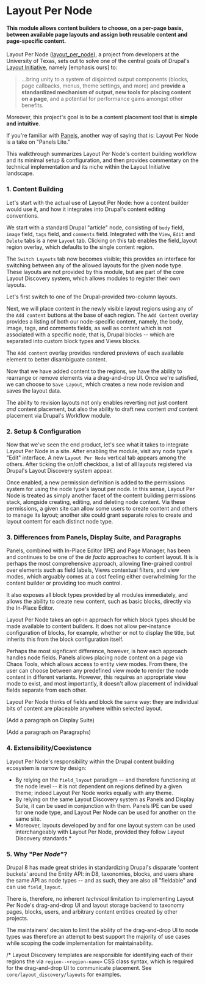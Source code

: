 # Layout Per Node
#### This module allows content builders to choose, on a per-page basis, between available page layouts and assign both reusable content and page-specific content.


Layout Per Node ([layout_per_node](https://www.drupal.org/project/layout_per_node)), a project from developers at the University of Texas, sets out to solve one of the central goals of Drupal's [Layout Initiative](https://groups.drupal.org/scotch), namely [emphasis ours] to:

> ...bring unity to a system of disjointed output components (blocks, page callbacks, menus, theme settings, and more) and **provide a standardized mechanism of output, new tools for placing content on a page**, and a potential for performance gains amongst other benefits.

Moreover, this project's goal is to be a content placement tool that is **simple and intuitive**.

If you're familiar with [Panels](https://www.drupal.org/project/panels), another way of saying that is: Layout Per Node is a take on "Panels Lite."

This walkthrough summarizes Layout Per Node's content building workflow and its minimal setup & configuration, and then provides commentary on the technical implementation and its niche within the Layout Initiative landscape.

### 1. Content Building
Let's start with the actual use of Layout Per Node: how a content builder would use it, and how it integrates into Drupal's content editing conventions.

We start with a standard Drupal "article" node, consisting of `body` field, `image` field, `tags` field, and `comments` field. Integrated with the `View`, `Edit` and `Delete` tabs is a new `Layout` tab. Clicking on this tab enables the field_layout region overlay, which defaults to the single content region.

The `Switch Layouts` tab now becomes visible; this provides an interface for switching between any of the allowed layouts for the given node type. These layouts are not provided by this module, but are part of the core Layout Discovery system, which allows modules to register their own layouts.

Let's first switch to one of the Drupal-provided two-column layouts.

Next, we will place content in the newly visible layout regions using any of the `Add content` buttons at the base of each region. The `Add Content` overlay provides a listing of both our node-specific content, namely, the body, image, tags, and comments fields, as well as content which is not associated with a specific node, that is, Drupal blocks -- which are separated into custom block types and Views blocks.

The `Add content` overlay provides rendered previews of each available element to better disambiguate content.

Now that we have added content to the regions, we have the ability to rearrange or remove elements via a drag-and-drop UI. Once we're satisfied, we can choose to `Save Layout`, which creates a new node revision and saves the layout data.

The ability to revision layouts not only enables reverting not just content *and* content placement, but also the ability to draft new content *and* content placement via Drupal's Workflow module.

### 2. Setup & Configuration
Now that we've seen the end product, let's see what it takes to integrate Layout Per Node in a site. After enabling the module, visit any node type's "Edit" interface. A new `Layout Per Node` vertical tab appears among the others. After ticking the on/off checkbox, a list of all layouts registered via Drupal's Layout Discovery system appear.

Once enabled, a new permission definition is added to the permissions system for using the node type's layout per node. In this sense, Layout Per Node is treated as simply another facet of the content building permissions stack, alongside creating, editing, and deleting node content. Via these permissions, a given site can allow some users to create content and others to manage its layout; another site could grant separate roles to create and layout content for each distinct node type.


### 3. Differences from Panels, Display Suite, and Paragraphs
Panels, combined with In-Place Editor (IPE) and Page Manager, has been and continues to be one of the *de facto* approaches to content layout. It is is perhaps the most comprehensive approach, allowing fine-grained control over elements such as field labels, Views contextual filters, and view modes, which arguably comes at a cost feeling either overwhelming for the content builder or providing too much control.

It also exposes all block types provided by all modules immediately, and allows
the ability to create new content, such as basic blocks, directly via the In-Place Editor.

Layout Per Node takes an opt-in approach for which block types should be made available to content builders. It does not allow per-instance configuration of blocks, for example, whether or not to display the title, but inherits this from
the block configuration itself.

Perhaps the most signficant difference, however, is how each approach handles
node fields. Panels allows placing node content on a page via Chaos Tools, which
allows access to entity view modes. From there, the user can choose between any
predefined view mode to render the node content in different variants. However,
this requires an appropriate view mode to exist, and most importantly,
it doesn't allow placement of individual fields separate from each other.

Layout Per Node thinks of fields and block the same way: they are individual
bits of content are placeable anywhere within selected layout.

(Add a paragraph on Display Suite)

(Add a paragraph on Paragraphs)


### 4. Extensibility/Coexistence
Layout Per Node's responsibility within the Drupal content building ecosystem is narrow by design:
- By relying on the `field_layout` paradigm -- and therefore functioning at the node level -- it is not dependent on regions defined by a given theme; indeed Layout Per Node works equally with any theme.
- By relying on the same Layout Discovery system as Panels and Display Suite, it can be used in conjunction with them. Panels IPE can be used for one node type, and Layout Per Node can be used for another on the same site.
- Moreover, layouts developed by and for one layout system can be used interchangeably with Layout Per Node, provided they follow Layout Discovery standards.*

### 5. Why "Per *Node*"?
Drupal 8 has made great strides in standardizing Drupal's disparate 'content buckets' around the Entity API: in D8, taxonomies, blocks, and users share the same API as node types -- and as such, they are also all "fieldable" and can use `field_layout`.

There is, therefore, no inherent *technical* limitation to implementing Layout Per Node's drag-and-drop UI and layout storage backend to taxonomy pages, blocks, users, and arbitrary content entities created by other projects.

The maintainers' decision to limit the ability of the drag-and-drop UI to node types was therefore an attempt to best support the majority of use cases while scoping the code implementation for maintainability.

/* Layout Discovery templates are responsible for identifying each of their regions the via `region--<region-name>` CSS class syntax, which is required for the drag-and-drop UI to communicate placement. See `core/layout_discovery/layouts` for examples.
